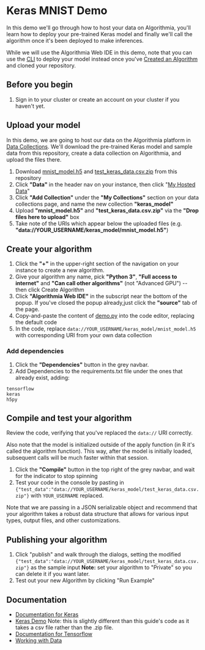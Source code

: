 # Keras MNIST Demo

In this demo we'll go through how to host your data on Algorithmia, you'll learn how to deploy your pre-trained Keras model and finally we'll call the algorithm once it's been deployed to make inferences.

While we will use the Algorithmia Web IDE in this demo, note that you can use the [CLI](https://algorithmia.com/developers/clients/cli/) to deploy your model instead once you've [Created an Algorithm](https://algorithmia.com/developers/algorithm-development/languages/python/#create-an-algorithm) and cloned your repository.

## Before you begin
1. Sign in to your cluster or create an account on your cluster if you haven't yet.

## Upload your model
In this demo, we are going to host our data on the Algorithmia platform in [Data Collections](https://algorithmia.com/developers/data/hosted/).  We'll download the pre-trained Keras model and sample data from this repository, create a data collection on Algorithmia, and upload the files there.

1. Download [mnist_model.h5](https://github.com/algorithmiaio/sample-apps/raw/master/algo-dev-demo/keras-mnist/data/mnist_model.h5) and [test_keras_data.csv.zip](https://github.com/algorithmiaio/sample-apps/raw/master/algo-dev-demo/keras-mnist/data/test_keras_data.csv.zip) from this repository
2. Click **"Data"** in the header nav on your instance, then click "[My Hosted Data](https://algorithmia.com/data/hosted)"
3. Click **"Add Collection"** under the **"My Collections"** section on your data collections page, and name the new collection **"keras_model"**
4. Upload **"mnist_model.h5"** and **"test_keras_data.csv.zip"** via the **"Drop files here to upload"** box
5. Take note of the URIs which appear below the uploaded files (e.g. **"data://YOUR_USERNAME/keras_model/mnist_model.h5"**)

## Create your algorithm
1. Click the **"+"** in the upper-right section of the navigation on your instance to create a new algorithm. 
2. Give your algorithm any name, pick **"Python 3"**, **"Full access to
   internet"** and **"Can call other algorithms"** (not "Advanced GPU") -- then
   click Create Algorithm
3. Click **"Algorithmia Web IDE"** in the subscript near the bottom of the popup. If you've closed the popup already,just click the **"source"** tab of the page. 
4. Copy-and-paste the content of [demo.py](https://github.com/algorithmiaio/sample-apps/blob/master/algo-dev-demo/keras-mnist/demo.py) into the code editor, replacing the default code
5. In the code, replace `data://YOUR_USERNAME/keras_model/mnist_model.h5` with corresponding URI from your own data collection

### Add dependencies
1. Click the **"Dependencies"** button in the grey navbar.
2. Add Dependencies to the requirements.txt file under the ones that already exist, adding:
```
tensorflow
keras
h5py
```

## Compile and test your algorithm

Review the code, verifying that you've replaced the `data://` URI correctly.  

Also note that the model is initialized outside of the apply function (in R it's called the algorithm function). This way, after the model is initially loaded, subsequent calls will be much faster within that session.

1. Click the **"Compile"** button in the top right of the grey navbar, and wait for the indicator to stop spinning
2. Test your code in the console by pasting in `{"test_data":"data://YOUR_USERNAME/keras_model/test_keras_data.csv.zip"}` with `YOUR_USERNAME` replaced.

Note that we are passing in a JSON serializable object and recommend that your algorithm takes a robust data structure that allows for various input types, output files, and other customizations.

## Publishing your algorithm
1. Click "publish" and walk through the dialogs, setting the modified `{"test_data":"data://YOUR_USERNAME/keras_model/test_keras_data.csv.zip"}` as the sample input **Note:** set your algorithm to "Private" so you can delete it if you want later.
2. Test out your new Algorithm by clicking "Run Example"

## Documentation

- [Documentation for Keras](https://algorithmia.com/developers/algorithm-development/model-guides/keras/)
- [Keras Demo](https://algorithmia.com/algorithms/stephanie/keras_guide) Note: this is slightly different than this guide's code as it takes a csv file rather than the .zip file.
- [Documentation for Tensorflow](https://algorithmia.com/developers/algorithm-development/model-guides/tensorflow/)
- [Working with Data](https://algorithmia.com/developers/data/)
